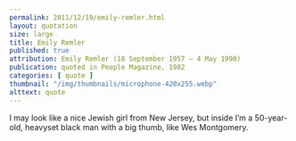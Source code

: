```yaml
---
permalink: 2011/12/19/emily-remler.html
layout: quotation
size: large
title: Emily Remler
published: true
attribution: Emily Remler (18 September 1957 – 4 May 1990)
publication: quoted in People Magazine, 1982
categories: [ quote ]
thumbnail: "/img/thumbnails/microphone-420x255.webp"
alttext: quote
---
```


I may look like a nice Jewish girl from New Jersey, but inside I’m a 
50-year-old, heavyset black man with a big thumb, like Wes Montgomery.
